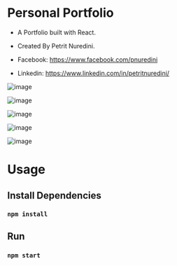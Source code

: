 # Personal Portfolio

- A Portfolio built with React.
- Created By Petrit Nuredini.

- Facebook: https://www.facebook.com/pnuredini
- Linkedin: https://www.linkedin.com/in/petritnuredini/

![image](https://i.imgur.com/tOr034Z.png)

![image](https://i.imgur.com/MoR1jiT.png)

![image](https://i.imgur.com/mZny0JR.png)

![image](https://i.imgur.com/vhHMCCZ.png)

![image](https://i.imgur.com/4CBuhfS.png)

# Usage

## Install Dependencies

### `npm install`

## Run

### `npm start`
